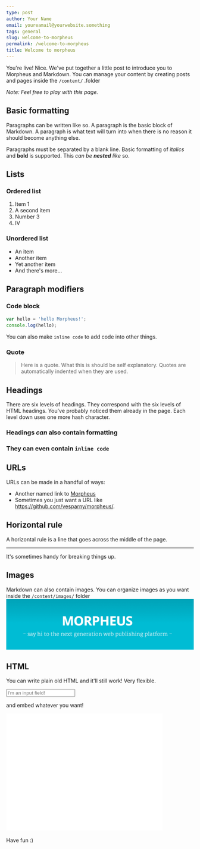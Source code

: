 ```yaml
---
type: post
author: Your Name
email: youreamail@yourwebsite.something
tags: general
slug: welcome-to-morpheus
permalink: /welcome-to-morpheus
title: Welcome to morpheus
---
```

You're live! Nice. We've put together a little post to introduce you to Morpheus and Markdown.
You can manage your content by creating posts and pages inside the `/content/` .folder

*Note: Feel free to play with this page.*

## Basic formatting

Paragraphs can be written like so. A paragraph is the basic block of Markdown. A paragraph is what text will turn into when there is no reason it should become anything else.

Paragraphs must be separated by a blank line. Basic formatting of *italics* and **bold** is supported. This *can be **nested** like* so.

## Lists

### Ordered list

1. Item 1
2. A second item
3. Number 3
4. Ⅳ

### Unordered list

* An item
* Another item
* Yet another item
* And there's more...

## Paragraph modifiers

### Code block

```javascript
var hello = 'hello Morpheus!';
console.log(hello);
```
You can also make `inline code` to add code into other things.

### Quote

> Here is a quote. What this is should be self explanatory. Quotes are automatically indented when they are used.

## Headings

There are six levels of headings. They correspond with the six levels of HTML headings. You've probably noticed them already in the page. Each level down uses one more hash character.

### Headings *can* also contain **formatting**

### They can even contain `inline code`

## URLs

URLs can be made in a handful of ways:

* Another named link to [Morpheus](https://github.com/vesparny/morpheus/)
* Sometimes you just want a URL like https://github.com/vesparny/morpheus/.

## Horizontal rule

A horizontal rule is a line that goes across the middle of the page.

---

It's sometimes handy for breaking things up.

## Images

Markdown can also contain images. You can organize images as you want inside the `/content/images/` folder
![Morpheus](/content/images/posts/home.png)

## HTML
You can write plain old HTML and it'll still work! Very flexible.

<input type="text" placeholder="I'm an input field!" />

and embed whatever you want!

<div class="videoWrapper">
  <iframe width="420" height="315" src="//www.youtube.com/embed/dbD5v2xijqw" frameborder="0" allowfullscreen></iframe>
</div>

Have fun :)
